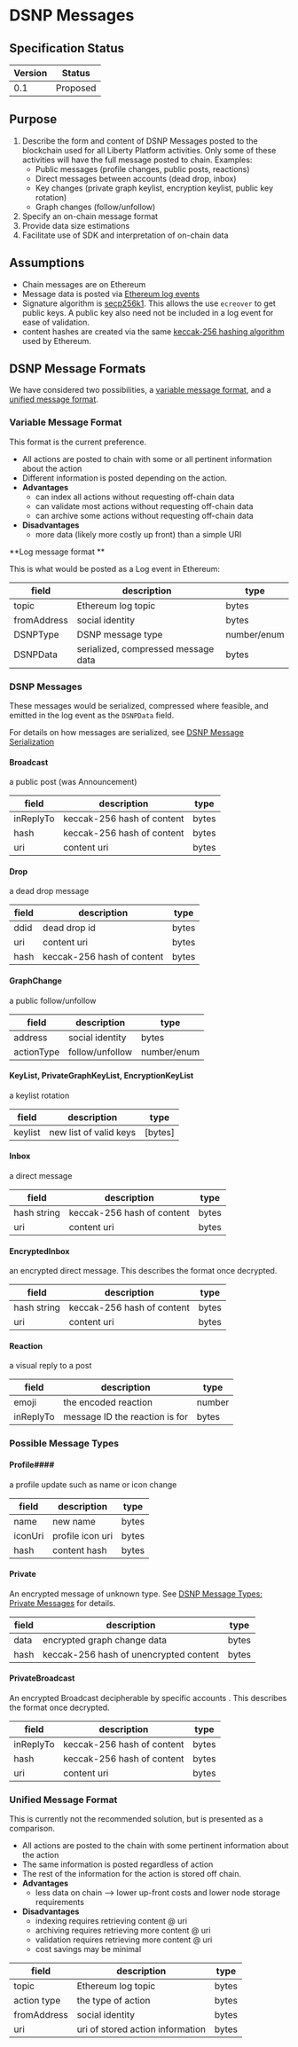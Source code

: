 # DSNP Messages
## Specification Status

| Version | Status |
---------- | ---------
| 0.1     | Proposed |

## Purpose
1. Describe the form and content of DSNP Messages posted to the blockchain used for all Liberty Platform activities. Only some of these activities will have the full message posted to chain. Examples:
    * Public messages (profile changes, public posts, reactions)
    * Direct messages between accounts (dead drop, inbox)
    * Key changes (private graph keylist, encryption keylist, public key rotation)
    * Graph changes (follow/unfollow)
1. Specify an on-chain message format
1. Provide data size estimations
1. Facilitate use of SDK and interpretation of on-chain data

## Assumptions
* Chain messages are on Ethereum
* Message data is posted via [Ethereum log events](https://medium.com/mycrypto/understanding-event-logs-on-the-ethereum-blockchain-f4ae7ba50378)
* Signature algorithm is [secp256k1](https://en.bitcoin.it/wiki/Secp256k1). This allows the use `ecreover` 
  to get public keys. A public key also need not be included in a log event for ease of validation.
* content hashes are created via the same [keccak-256 hashing algorithm](https://en.wikipedia.org/wiki/SHA-3) used by Ethereum.  

## DSNP Message Formats
We have considered two possibilities, a [variable message format](#Variable-Message-Format), and a [unified message format](#unified-message-format).

###  Variable Message Format
This format is the current preference.

* All actions are posted to chain with some or all pertinent information about the action
* Different information is posted depending on the action.
* **Advantages**
    * can index all actions without requesting off-chain data
    * can validate most actions without requesting off-chain data
    * can archive some actions without requesting off-chain data
* **Disadvantages**
    * more data (likely more costly up front) than a simple URI

**Log message format ** 

This is what would be posted as a Log event in Ethereum:

| field | description | type |
|-------|-------------|------|
| topic | Ethereum log topic | bytes|
| fromAddress | social identity |bytes |
| DSNPType | DSNP message type |number/enum |
| DSNPData | serialized, compressed message data| bytes |

### DSNP Messages
These messages would be serialized, compressed where feasible, and emitted in the log event as the `DSNPData` field.

For details on how messages are serialized, see [DSNP Message Serialization](DSNP-Message-Serialization.md)

#### Broadcast
a public post (was Announcement)

| field     | description | type |
|-------    |-------------| ----|
| inReplyTo | keccak-256 hash of content | bytes
| hash      | keccak-256 hash of content |  bytes
| uri       | content uri | bytes

#### Drop
a dead drop message

| field | description | type
|-------|-------------| ---|
| ddid | dead drop id |  bytes
| uri  | content uri  |  bytes
| hash | keccak-256 hash of content |  bytes

#### GraphChange 
a public follow/unfollow

| field | description | type
|-------|-------------| ---|
|address  | social identity|  bytes
|actionType | follow/unfollow| number/enum

#### KeyList, PrivateGraphKeyList, EncryptionKeyList

a keylist rotation

| field | description | type
|-------|-------------| ---|
|keylist | new list of valid keys | [bytes]

#### Inbox
a direct message

| field | description | type
|-------|-------------| ---|
|hash string | keccak-256 hash of content | bytes
|uri  | content uri  | bytes

#### EncryptedInbox
an encrypted direct message.  This describes the format once decrypted.

| field | description | type
|-------|-------------| ---|
|hash string | keccak-256 hash of content | bytes
|uri  | content uri  | bytes

#### Reaction
a visual reply to a post

| field | description | type
|-------|-------------| ---|
|emoji | the encoded reaction  | number
|inReplyTo | message ID the reaction is for |  bytes

### Possible Message Types

#### Profile####
a profile update such as name or icon change

| field | description | type
|-------|-------------| ---|
|name | new name | bytes
|iconUri| profile icon uri  |bytes
|hash | content hash |   bytes

#### Private
An encrypted message of unknown type. See [DSNP Message Types: Private Messages](./DSNP-Message-Types.md#Private-Messages) for details.

| field | description | type
|-------|-------------| ---|
| data | encrypted graph change data | bytes
| hash | keccak-256 hash of unencrypted content | bytes

#### PrivateBroadcast
An encrypted Broadcast decipherable by specific accounts . This describes the format once decrypted.

| field     | description | type |
|-------    |-------------| ----|
| inReplyTo | keccak-256 hash of content | bytes
| hash      | keccak-256 hash of content |  bytes
| uri       | content uri | bytes


### Unified Message Format
This is currently not the recommended solution, but is presented as a comparison.

* All actions are posted to the chain with some pertinent information about the action
* The same information is posted regardless of action
* The rest of the information for the action is stored off chain.
* **Advantages**
    * less data on chain --> lower up-front costs and lower node storage requirements
* **Disadvantages**
    * indexing requires retrieving content @ uri
    * archiving requires retrieving more content @ uri
    * validation requires retrieving more content @ uri
    * cost savings may be minimal

| field | description | type
|-------|-------------| ---|
| topic | Ethereum log topic |  bytes
| action type | the type of action | bytes
| fromAddress | social identity | bytes
| uri | uri of stored action information | bytes
